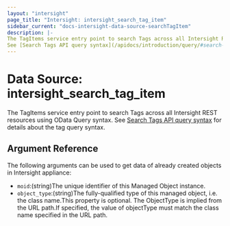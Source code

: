 ```yaml
---
layout: "intersight"
page_title: "Intersight: intersight_search_tag_item"
sidebar_current: "docs-intersight-data-source-searchTagItem"
description: |-
The TagItems service entry point to search Tags across all Intersight REST resources using OData Query syntax.
See [Search Tags API query syntax](/apidocs/introduction/query/#search-tags-api) for details about the tag query syntax.
---
```


# Data Source: intersight_search_tag_item
The TagItems service entry point to search Tags across all Intersight REST resources using OData Query syntax.
See [Search Tags API query syntax](/apidocs/introduction/query/#search-tags-api) for details about the tag query syntax.
## Argument Reference
The following arguments can be used to get data of already created objects in Intersight appliance:
* `moid`:(string)The unique identifier of this Managed Object instance.
* `object_type`:(string)The fully-qualified type of this managed object, i.e. the class name.This property is optional. The ObjectType is implied from the URL path.If specified, the value of objectType must match the class name specified in the URL path.
